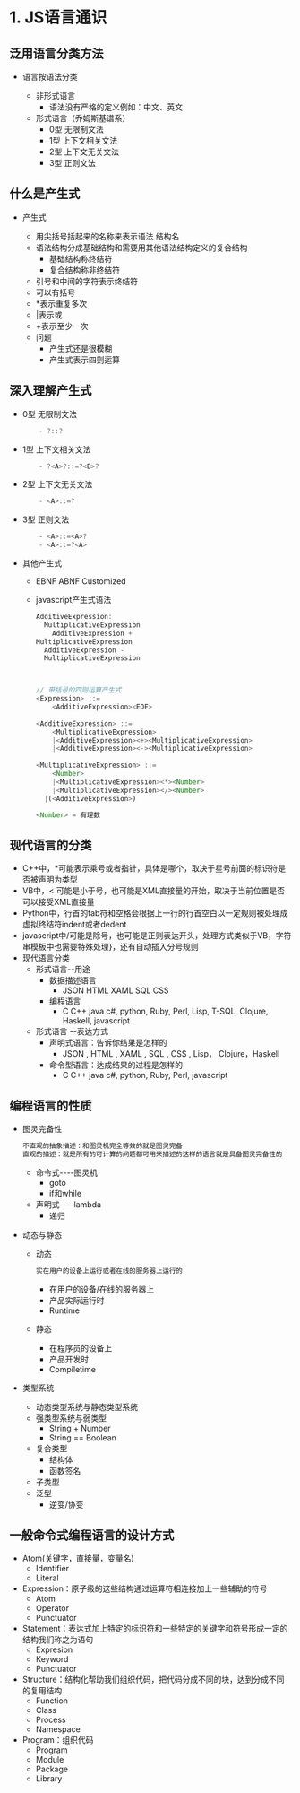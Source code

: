 

# 1. JS语言通识

## 泛用语言分类方法
- 语言按语法分类

  - 非形式语言
    - 语法没有严格的定义例如：中文、英文
  - 形式语言（乔姆斯基谱系）
    - 0型 无限制文法
    - 1型 上下文相关文法
    - 2型 上下文无关文法
    - 3型 正则文法
## 什么是产生式
- 产生式

  - 用尖括号括起来的名称来表示语法 结构名
  - 语法结构分成基础结构和需要用其他语法结构定义的复合结构
    - 基础结构称终结符
    - 复合结构称非终结符
  - 引号和中间的字符表示终结符
  - 可以有括号
  - *表示重复多次
  - |表示或
  - +表示至少一次
  - 问题
    - 产生式还是很模糊
    - 产生式表示四则运算

## 深入理解产生式

  - 0型 无限制文法
	```javascript
		- ?::?
	```
  - 1型 上下文相关文法
	```javascript
		- ?<A>?::=?<B>?
	```
  - 2型 上下文无关文法
	```javascript
		- <A>::=?
	```
  - 3型 正则文法
	```javascript
		- <A>::=<A>?
		- <A>::=?<A>
	```
  - 其他产生式

    - EBNF ABNF Customized

    - javascript产生式语法

      ```javascript
      AdditiveExpression:
      	MultiplicativeExpression
          AdditiveExpression +
      MultiplicativeExpression
      	AdditiveExpression -
      	MultiplicativeExpression
      
      
      
      // 带括号的四则运算产生式
      <Expression> ::= 
          <AdditiveExpression><EOF>
          
      <AdditiveExpression> ::= 
          <MultiplicativeExpression>
          |<AdditiveExpression><+><MultiplicativeExpression>
          |<AdditiveExpression><-><MultiplicativeExpression>
          
      <MultiplicativeExpression> ::= 
          <Number>
          |<MultiplicativeExpression><*><Number>
          |<MultiplicativeExpression></><Number>
      	|(<AdditiveExpression>)
      
      <Number> = 有理数
      ```

## 现代语言的分类

  - C++中，*可能表示乘号或者指针，具体是哪个，取决于星号前面的标识符是否被声明为类型
  - VB中，< 可能是小于号，也可能是XML直接量的开始，取决于当前位置是否可以接受XML直接量
  - Python中，行首的tab符和空格会根据上一行的行首空白以一定规则被处理成虚拟终结符indent或者dedent
  - javascript中/可能是除号，也可能是正则表达开头，处理方式类似于VB，字符串模板中也需要特殊处理}，还有自动插入分号规则
  - 现代语言分类
    - 形式语言--用途
      - 数据描述语言
        - JSON HTML XAML SQL CSS
      - 编程语言
        - C C++ java c#, python, Ruby, Perl, Lisp, T-SQL, Clojure, Haskell, javascript
    - 形式语言 --表达方式
      - 声明式语言：告诉你结果是怎样的
        - JSON , HTML , XAML , SQL , CSS , Lisp， Clojure，Haskell
      - 命令型语言：达成结果的过程是怎样的
        - C C++ java c#, python, Ruby, Perl,  javascript

## 编程语言的性质

  - 图灵完备性

    ```javascript
    不直观的抽象描述：和图灵机完全等效的就是图灵完备 
    直观的描述：就是所有的可计算的问题都可用来描述的这样的语言就是具备图灵完备性的
    ```

    

    - 命令式----图灵机
      - goto
      - if和while
    - 声明式----lambda
      - 递归

  - 动态与静态

    - 动态

      ```javascript
      实在用户的设备上运行或者在线的服务器上运行的
      ```

      - 在用户的设备/在线的服务器上
      - 产品实际运行时
      - Runtime

    - 静态

      - 在程序员的设备上
      - 产品开发时
      - Compiletime

  - 类型系统

    - 动态类型系统与静态类型系统
    - 强类型系统与弱类型
      - String + Number
      - String == Boolean
    - 复合类型
      - 结构体
      - 函数签名
    - 子类型
    - 泛型
      - 逆变/协变

## 一般命令式编程语言的设计方式

  - Atom(关键字，直接量，变量名)
    - Identifier
    - Literal
  - Expression：原子级的这些结构通过运算符相连接加上一些辅助的符号
    - Atom
    - Operator
    - Punctuator
  - Statement：表达式加上特定的标识符和一些特定的关键字和符号形成一定的结构我们称之为语句
    - Expresion
    - Keyword
    - Punctuator
  - Structure：结构化帮助我们组织代码，把代码分成不同的块，达到分成不同的复用结构
    - Function
    - Class
    - Process
    - Namespace
  - Program：组织代码
    - Program
    - Module 
    - Package
    - Library

